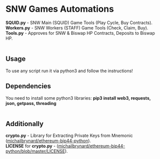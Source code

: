# SNW Games Automations
<div><b>SQUID.py</b> - SNW Main (SQUID) Game Tools (Play Cycle, Buy Contracts).</div>
<div><b>Workers.py</b> - SNW Workers (STAFF) Game Tools (Check, Claim, Buy).</div>
<div><b>Tools.py</b> - Approves for SNW & Biswap HP Contracts, Deposits to Biswap HP.</div>
<br>
<h2>Usage</h2>
<div>To use any script run it via python3 and follow the instructions!</div>
<h2>Dependencies</h2>
<div>You need to install some python3 libraries: <b>pip3 install web3, requests, json, getpass, threading</b></div>
<br>
<h2>Additionally</h2>
<div><b>crypto.py</b> - Library for Extracting Private Keys from Mnemonic (<a href="https://github.com/michailbrynard/ethereum-bip44-python" target="_blank">michailbrynard/ethereum-bip44-python</a>).</div>
<div><b>LICENSE</b> for <b>crypto.py</b> - (<a href="https://github.com/michailbrynard/ethereum-bip44-python/blob/master/LICENSE" target="_blank">michailbrynard/ethereum-bip44-python/blob/master/LICENSE</a>).</div>
